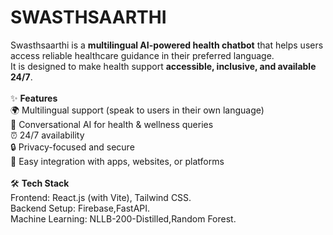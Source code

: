 # SWASTHSAARTHI
Swasthsaarthi is a **multilingual AI-powered health chatbot** that helps users access reliable healthcare guidance in their preferred language.  
It is designed to make health support **accessible, inclusive, and available 24/7**.  <br/>
<br/>
 ✨ <strong>Features</strong>  <br/>
🌍 Multilingual support (speak to users in their own language)  <br/>
🤝 Conversational AI for health & wellness queries  <br/>
⏰ 24/7 availability  <br/>
🔒 Privacy-focused and secure<br/> 
📱 Easy integration with apps, websites, or platforms   <br/>
<br/>
🛠 <strong>Tech Stack</strong> <br/>
Frontend: React.js (with Vite), Tailwind CSS.<br/>
Backend Setup: Firebase,FastAPI.<br/>
Machine Learning: NLLB-200-Distilled,Random Forest.<br/>

